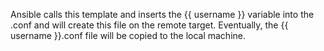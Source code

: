 Ansible calls this template and inserts the {{ username }} variable into the .conf and will create this file on the remote target.  Eventually, the {{ username }}.conf file will be copied to the local machine.
